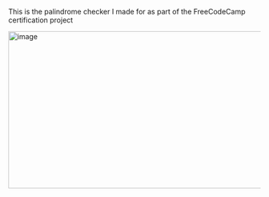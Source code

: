 This is the palindrome checker I made for as part of the FreeCodeCamp certification project

<img width="555" height="314" alt="image" src="https://github.com/user-attachments/assets/24eb9477-882e-49ac-9d50-393068af93a3" />
